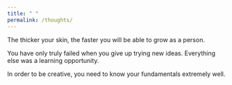 ```yaml
---
title: " "
permalink: /thoughts/
---
```


The thicker your skin, the faster you will be able to grow as a person.

You have only truly failed when you give up trying new ideas. Everything else was a learning opportunity. 

In order to be creative, you need to know your fundamentals extremely well. 

